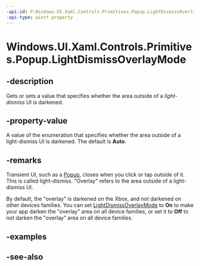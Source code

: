 ```yaml
---
-api-id: P:Windows.UI.Xaml.Controls.Primitives.Popup.LightDismissOverlayMode
-api-type: winrt property
---
```


<!-- Property syntax
public Windows.UI.Xaml.Controls.LightDismissOverlayMode LightDismissOverlayMode { get;  set; }
-->

# Windows.UI.Xaml.Controls.Primitives.Popup.LightDismissOverlayMode

## -description
Gets or sets a value that specifies whether the area outside of a *light-dismiss* UI is darkened.



## -property-value
A value of the enumeration that specifies whether the area outside of a light-dismiss UI is darkened. The default is **Auto**.

## -remarks
Transient UI, such as a [Popup](popup.md), closes when you click or tap outside of it. This is called light-dismiss. "Overlay" refers to the area outside of a light-dismiss UI.

By default, the "overlay" is darkened on the Xbox, and not darkened on other devices families. You can set [LightDismissOverlayMode](flyoutbase_lightdismissoverlaymodeproperty.md) to **On** to make your app darken the "overlay" area on all device families, or set it to **Off** to not darken the "overlay" area on all device families.

## -examples

## -see-also
